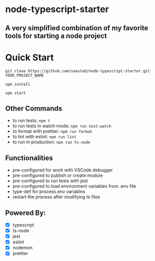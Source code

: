 # node-typescript-starter

## A very simplified combination of my favorite tools for starting a node project

# Quick Start

`git clone https://github.com/saostad/node-typescript-starter.git YOUR_PROJECT_NAME`

`npm install`

`npm start`

## Other Commands

- to run tests: `npm t`
- to run tests in watch mode: `npm run test:watch`
- to format with prettier: `npm run format`
- to lint with eslint: `npm run lint`
- to run in production: `npm run ts-node`

## Functionalities

- pre-configured for work with VSCode debugger
- pre-configured to publish or create module
- pre-configured to run tests with jest
- pre-configured to load environment variables from .env file
- type-def for process.env variables
- restart the process after modifying ts files

## Powered By:

- [x] typescript
- [x] ts-node
- [x] jest
- [x] eslint
- [x] nodemon
- [x] prettier
